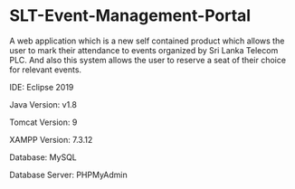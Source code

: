 # SLT-Event-Management-Portal
A web application which is a new self contained product which allows the user to mark their attendance to events organized by Sri Lanka Telecom PLC. And also this system allows the user to reserve a seat of their choice for relevant events.

IDE: Eclipse 2019

Java Version: v1.8

Tomcat Version: 9

XAMPP Version: 7.3.12

Database: MySQL

Database Server: PHPMyAdmin
